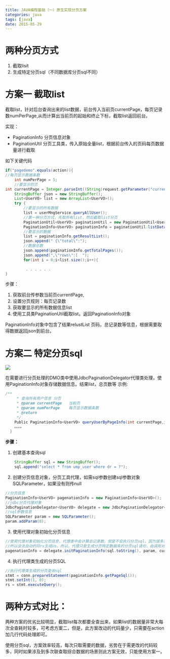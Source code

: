 ```yaml
---
title: JAVA编程基础（一）原生实现分页方案
categories: java
tags: [java]
date: 2015-05-29
---
```


# 两种分页方式
1. 截取lisit
2. 生成特定分页sql（不同数据库分页sql不同）

# 方案一 截取list
截取list，针对后台查询出来的list数据，前台传入当前页currentPage，每页记录数numPerPage,从而计算出当前页的起始和终止下标，截取list返回前台。

实现：
* PaginationInfo 分页信息对象
* PaginationUtil 分页工具类，传入原始全量list，根据前台传入的页码每页数据量进行截取

如下关键代码

```java
if("pagedemo".equals(action)){
//每页显示数据条数
	int numPerPage = 5;
	//要显示的页
int currentPage = Integer.parseInt((String)request.getParameter("currentPage"));
	StringBuffer json = new StringBuffer();
	List<UserVO> list = new ArrayList<UserVO>();
	try {
		//要显示的所有数据
		list = userMngService.queryAllUser();
		//第一种分页方式，先取所有list，然后截取list分页
		PaginationUtil<UserVO> paginationUtil = new PaginationUtil<UserVO>();
		PaginationInfo<UserVO> paginationInfo = paginationUtil.listDataProcess(list, numPerPage, currentPage);
		//要显示的数据
		list = paginationInfo.getResultList();
		json.append(" {\"total\":");
		//数据总数
		json.append(paginationInfo.getTotalPages());
		json.append(",\"rows\":[  ");
		for(int i = 0;i<list.size();i++){

		 . . . . . . 
}
```
步骤：
1. 获取前台传参数当前页currentPage,
2. 设置分页规则：每页记录数
3. 获取要显示的所有数据信息list
4. 使用工具类PaginationUtil截取list。返回PaginationInfo对象

PaginationInfo对象中包含了结果relustList
页码，总记录数等信息，根据需要取得数据返回json到前台。

# 方案二 特定分页sql

![](/images/java分页类图.png)

在需要进行分页处理的DMO类中使用JdbcPaginationDelegator代理类处理，使用PaginationInfo对象存储数据信息。结果list，总页数等
示例:
```java
/**
	 * 查询所有用户信息 分页
	 * @param currentPage	当前页
	 * @param numPerPage	每页显示数据条数
	 * @return
	 */
	Public PaginationInfo<UserVO> queryUserByPageInfo(int currentPage,int numPerPage){
    。。。。
  }
```
**步骤：**
1. 创建基本查询sql
```java
	StringBuffer sql = new StringBuffer();
	sql.append("select * from ump_user where dr = ?");
```
2. 创建分页信息对象，分页工具代理，如需sql参数创建sql参数对象SQLParameter，如果没有则传null
```java
//分页信息
PaginationInfo<UserVO> pagenationInfo = new PaginationInfo<UserVO>();
//jdbc分页代理对象
JdbcPaginationDelegator<UserVO> delegate = new JdbcPaginationDelegator<UserVO>();
//sql参数信息
SQLParameter param = new SQLParameter();
param.addParam(0);
```
3. 使用代理对象初始化分页信息
```java
//使用代理对象初始化分页信息，代理类中会计算总记录数，但是不会执行分页sql，因为很多没有使用元数据没有，vo和数据表的映射
//所以没法自动的将rs生成vo，所以，代理只是生成分页特定数据库的分页sql语句，由调用对象自行执行。
pagenationInfo = delegate.initPaginationInfo(sql.toString(), param, currentPage, numPerPage);
```
4. 执行代理类生成的分页SQL
```java
//执行代理类生成的分页查询sql
stmt = conn.prepareStatement(paginationInfo.getPageSql());
stmt.setInt(1, 0);
rs = stmt.executeQuery();
```

# 两种方式对比：

两种方案的优劣比较明显，截取list每次都要全查出来，如果list的数据量非常大每次全查耗时较多，可考虑方案二，但是，此方案改动的代码量少，只需要在action加几行代码处理即可。

使用分页sql，方案效率较高，每次只取需要的数据，劣势在于需更改的代码较多，同时如果涉及到多次联查取综合数据的场景则此方案无效，只能使用方案一。